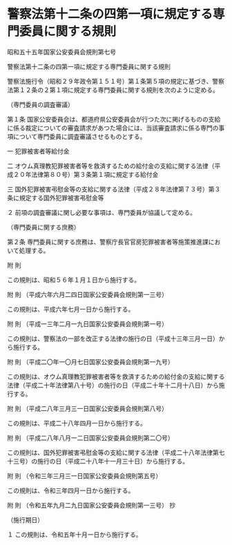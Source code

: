 # 警察法第十二条の四第一項に規定する専門委員に関する規則

昭和五十五年国家公安委員会規則第七号

警察法第十二条の四第一項に規定する専門委員に関する規則

警察法施行令（昭和２９年政令第１５１号）第１条第５項の規定に基づき、警察法第１２条の２第１項に規定する専門委員に関する規則を次のように定める。

（専門委員の調査審議）

第１条 国家公安委員会は、都道府県公安委員会が行つた次に掲げるものの支給に係る裁定についての審査請求があつた場合には、当該審査請求に係る専門の事項について専門委員に調査審議させるものとする。

一 犯罪被害者等給付金

二 オウム真理教犯罪被害者等を救済するための給付金の支給に関する法律（平成２０年法律第８０号）第３条第１項に規定する給付金

三 国外犯罪被害弔慰金等の支給に関する法律（平成２８年法律第７３号）第３条に規定する国外犯罪被害弔慰金等

２ 前項の調査審議に関し必要な事項は、専門委員が協議して定める。

（専門委員に関する庶務）

第２条 専門委員に関する庶務は、警察庁長官官房犯罪被害者等施策推進課において処理する。

附 則

この規則は、昭和５６年１月１日から施行する。

附 則 （平成六年六月二四日国家公安委員会規則第一三号）

この規則は、平成六年七月一日から施行する。

附 則 （平成一三年二月一九日国家公安委員会規則第一号）

この規則は、警察法の一部を改正する法律の施行の日（平成十三年三月一日）から施行する。

附 則 （平成二〇年一〇月七日国家公安委員会規則第一九号）

この規則は、オウム真理教犯罪被害者等を救済するための給付金の支給に関する法律（平成二十年法律第八十号）の施行の日（平成二十年十二月十八日）から施行する。

附 則 （平成二八年三月三一日国家公安委員会規則第八号）

この規則は、平成二十八年四月一日から施行する。

附 則 （平成二八年八月一二日国家公安委員会規則第二〇号）

この規則は、国外犯罪被害弔慰金等の支給に関する法律（平成二十八年法律第七十三号）の施行の日（平成二十八年十一月三十日）から施行する。

附 則 （令和三年三月三一日国家公安委員会規則第五号）

この規則は、令和三年四月一日から施行する。

附 則 （令和五年九月二九日国家公安委員会規則第一三号） 抄

（施行期日）

１ この規則は、令和五年十月一日から施行する。
